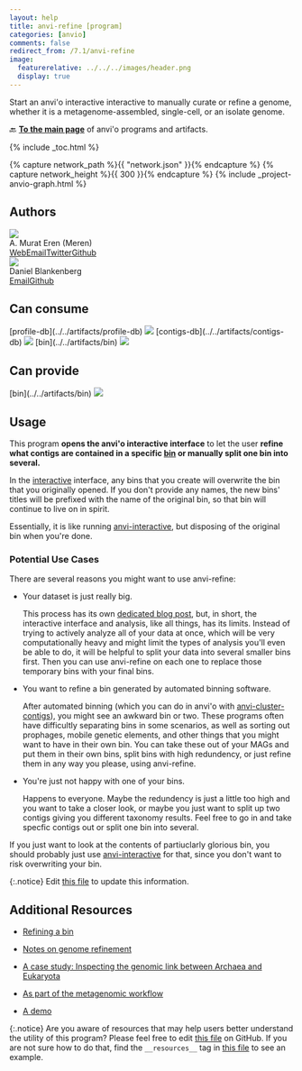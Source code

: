```yaml
---
layout: help
title: anvi-refine [program]
categories: [anvio]
comments: false
redirect_from: /7.1/anvi-refine
image:
  featurerelative: ../../../images/header.png
  display: true
---
```


Start an anvi&#x27;o interactive interactive to manually curate or refine a genome, whether it is a metagenome-assembled, single-cell, or an isolate genome.

🔙 **[To the main page](../../)** of anvi'o programs and artifacts.


{% include _toc.html %}
<div id="svg" class="subnetwork"></div>
{% capture network_path %}{{ "network.json" }}{% endcapture %}
{% capture network_height %}{{ 300 }}{% endcapture %}
{% include _project-anvio-graph.html %}


## Authors

<div class="anvio-person"><div class="anvio-person-info"><div class="anvio-person-photo"><img class="anvio-person-photo-img" src="../../images/authors/meren.jpg" /></div><div class="anvio-person-info-box"><span class="anvio-person-name">A. Murat Eren (Meren)</span><div class="anvio-person-social-box"><a href="http://meren.org" class="person-social" target="_blank"><i class="fa fa-fw fa-home"></i>Web</a><a href="mailto:a.murat.eren@gmail.com" class="person-social" target="_blank"><i class="fa fa-fw fa-envelope-square"></i>Email</a><a href="http://twitter.com/merenbey" class="person-social" target="_blank"><i class="fa fa-fw fa-twitter-square"></i>Twitter</a><a href="http://github.com/meren" class="person-social" target="_blank"><i class="fa fa-fw fa-github"></i>Github</a></div></div></div></div>

<div class="anvio-person"><div class="anvio-person-info"><div class="anvio-person-photo"><img class="anvio-person-photo-img" src="../../images/authors/no-avatar.png" /></div><div class="anvio-person-info-box"><span class="anvio-person-name">Daniel Blankenberg</span><div class="anvio-person-social-box"><a href="mailto:blanked2@ccf.org" class="person-social" target="_blank"><i class="fa fa-fw fa-envelope-square"></i>Email</a><a href="http://github.com/blankenberg" class="person-social" target="_blank"><i class="fa fa-fw fa-github"></i>Github</a></div></div></div></div>



## Can consume


<p style="text-align: left" markdown="1"><span class="artifact-r">[profile-db](../../artifacts/profile-db) <img src="../../images/icons/DB.png" class="artifact-icon-mini" /></span> <span class="artifact-r">[contigs-db](../../artifacts/contigs-db) <img src="../../images/icons/DB.png" class="artifact-icon-mini" /></span> <span class="artifact-r">[bin](../../artifacts/bin) <img src="../../images/icons/BIN.png" class="artifact-icon-mini" /></span></p>


## Can provide


<p style="text-align: left" markdown="1"><span class="artifact-p">[bin](../../artifacts/bin) <img src="../../images/icons/BIN.png" class="artifact-icon-mini" /></span></p>


## Usage


This program **opens the anvi'o interactive interface** to let the user **refine what contigs are contained in a specific <span class="artifact-n">[bin](/help/7.1/artifacts/bin)</span> or manually split one bin into several.**

In the <span class="artifact-n">[interactive](/help/7.1/artifacts/interactive)</span> interface, any bins that you create will overwrite the bin that you originally opened.  If you don't provide any names, the new bins' titles will be prefixed with the name of the original bin, so that bin will continue to live on in spirit. 

Essentially, it is like running <span class="artifact-n">[anvi-interactive](/help/7.1/programs/anvi-interactive)</span>, but disposing of the original bin when you're done. 

### Potential Use Cases 

There are several reasons you might want to use anvi-refine: 

- Your dataset is just really big. 

    This process has its own [dedicated blog post](http://merenlab.org/2015/05/11/anvi-refine/), but, in short, the interactive interface and analysis, like all things, has its limits. Instead of trying to actively analyze all of your data at once, which will be very computationally heavy and might limit the types of analysis you'll even be able to do, it will be helpful to split your data into several smaller bins first. Then you can use anvi-refine on each one to replace those temporary bins with your final bins. 
    
- You want to refine a bin generated by automated binning software.   
    
    After automated binning (which you can do in anvi'o with <span class="artifact-n">[anvi-cluster-contigs](/help/7.1/programs/anvi-cluster-contigs)</span>), you might see an awkward bin or two. These programs often have difficultly separating bins in some scenarios, as well as sorting out prophages, mobile genetic elements, and other things that you might want to have in their own bin. You can take these out of your MAGs and put them in their own bins, split bins with high redundency, or just refine them in any way you please, using anvi-refine. 
    
- You're just not happy with one of your bins. 
    
    Happens to everyone. Maybe the redundency is just a little too high and you want to take a closer look, or maybe you just want to split up two contigs giving you different taxonomy results. Feel free to go in and take specfic contigs out or split one bin into several. 
    
If you just want to look at the contents of partiuclarly glorious bin, you should probably just use <span class="artifact-n">[anvi-interactive](/help/7.1/programs/anvi-interactive)</span> for that, since you don't want to risk overwriting your bin. 


{:.notice}
Edit [this file](https://github.com/merenlab/anvio/tree/master/anvio/docs/programs/anvi-refine.md) to update this information.


## Additional Resources


* [Refining a bin](http://merenlab.org/2015/05/11/anvi-refine/)

* [Notes on genome refinement](http://merenlab.org/2017/05/11/anvi-refine-by-veronika/)

* [A case study: Inspecting the genomic link between Archaea and Eukaryota](http://merenlab.org/2017/01/03/loki-the-link-archaea-eukaryota/)

* [As part of the metagenomic workflow](http://merenlab.org/2016/06/22/anvio-tutorial-v2/#anvi-refine)

* [A demo](https://www.youtube.com/watch?v=vXPKP5vKiBM)


{:.notice}
Are you aware of resources that may help users better understand the utility of this program? Please feel free to edit [this file](https://github.com/merenlab/anvio/tree/master/bin/anvi-refine) on GitHub. If you are not sure how to do that, find the `__resources__` tag in [this file](https://github.com/merenlab/anvio/blob/master/bin/anvi-interactive) to see an example.
